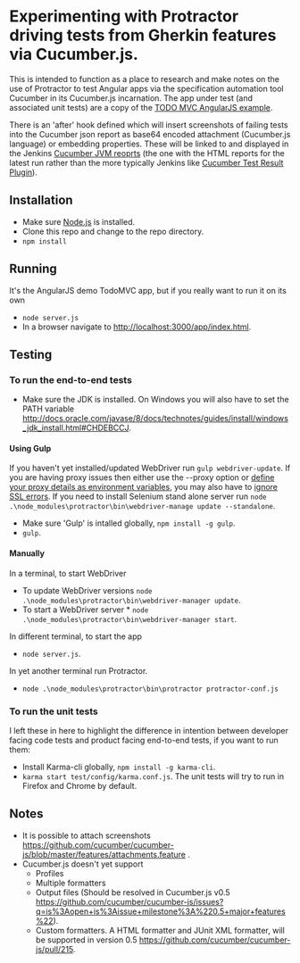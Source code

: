# Experimenting with Protractor driving tests from Gherkin features via Cucumber.js. 

This is intended to function as a place to research and make notes on the use of Protractor to test Angular apps via the specification automation tool Cucumber in its Cucumber.js incarnation. The app under test (and associated unit tests) are a copy of the [TODO MVC AngularJS example](https://github.com/tastejs/todomvc/tree/master/examples/angularjs).

There is an 'after' hook defined which will insert screenshots of failing tests into the Cucumber json report as base64 encoded attachment (Cucumber.js language) or embedding properties. These will be linked to and displayed in the Jenkins [Cucumber JVM reoprts](https://github.com/masterthought/jenkins-cucumber-jvm-reports-plugin-java) (the one with the HTML reports for the latest run rather than the more typically Jenkins like [Cucumber Test Result Plugin](https://wiki.jenkins-ci.org/display/JENKINS/Cucumber+Test+Result+Plugin)).

## Installation

* Make sure [Node.js](http://nodejs.org/) is installed.
* Clone this repo and change to the repo directory.
* `npm install`

## Running

It's the AngularJS demo TodoMVC app, but if you really want to run it on its own
* `node server.js`
* In a browser navigate to <http://localhost:3000/app/index.html>.

## Testing

### To run the end-to-end tests

* Make sure the JDK is installed. On Windows you will also have to set the PATH variable http://docs.oracle.com/javase/8/docs/technotes/guides/install/windows_jdk_install.html#CHDEBCCJ.

#### Using Gulp

If you haven't yet installed/updated WebDriver run `gulp webdriver-update`. If you are having proxy issues then either use the --proxy option or [define your proxy details as environment variables](https://github.com/angular/protractor/pull/966), you may also have to [ignore SSL errors](https://github.com/angular/protractor/blob/847e73961e52caa1537df269589d9cfe6373b986/bin/webdriver-manager#L89). If you need to install Selenium stand alone server run `node .\node_modules\protractor\bin\webdriver-manage update --standalone`.

* Make sure 'Gulp' is intalled globally, `npm install -g gulp`.
* `gulp`.

#### Manually

In a terminal, to start WebDriver
* To update WebDriver versions `node .\node_modules\protractor\bin\webdriver-manager update`.
* To start a WebDriver server * `node .\node_modules\protractor\bin\webdriver-manager start`.

In  different terminal, to start the app
* `node server.js`.

In yet another terminal run Protractor.
* `node .\node_modules\protractor\bin\protractor protractor-conf.js`

### To run the unit tests
I left these in here to highlight the difference in intention between developer facing code tests and product facing end-to-end tests, if you want to run them:
* Install Karma-cli globally, `npm install -g karma-cli`.
* `karma start test/config/karma.conf.js`. The unit tests will try to run in Firefox and Chrome by default.

## Notes
* It is possible to attach screenshots https://github.com/cucumber/cucumber-js/blob/master/features/attachments.feature .
* Cucumber.js doesn't yet support
  * Profiles
  * Multiple formatters
  * Output files (Should be resolved in Cucumber.js v0.5 https://github.com/cucumber/cucumber-js/issues?q=is%3Aopen+is%3Aissue+milestone%3A%220.5+major+features%22).
  * Custom formatters. A HTML formatter and JUnit XML formatter, will be supported in version 0.5 https://github.com/cucumber/cucumber-js/pull/215.
